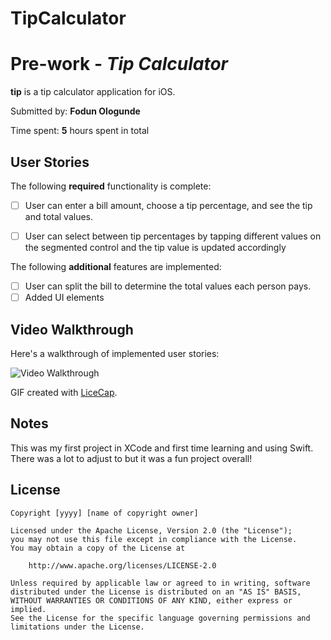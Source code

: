 # TipCalculator
# Pre-work - *Tip Calculator*

**tip** is a tip calculator application for iOS.

Submitted by: **Fodun Ologunde**

Time spent: **5** hours spent in total

## User Stories

The following **required** functionality is complete:

* [ ] User can enter a bill amount, choose a tip percentage, and see the tip and total values.
* [ ] User can select between tip percentages by tapping different values on the segmented control and the tip value is updated accordingly


The following **additional** features are implemented:
* [ ] User can split the bill to determine the total values each person pays.
* [ ] Added UI elements

## Video Walkthrough

Here's a walkthrough of implemented user stories:

<img src='http://g.recordit.co/qXy51htwWq.gif' title='Video Walkthrough' width='' alt='Video Walkthrough' />

GIF created with [LiceCap](http://www.cockos.com/licecap/).

## Notes

This was my first project in XCode and first time learning and using Swift. There was a lot to adjust to but it was a fun project overall!

## License

    Copyright [yyyy] [name of copyright owner]

    Licensed under the Apache License, Version 2.0 (the "License");
    you may not use this file except in compliance with the License.
    You may obtain a copy of the License at

        http://www.apache.org/licenses/LICENSE-2.0

    Unless required by applicable law or agreed to in writing, software
    distributed under the License is distributed on an "AS IS" BASIS,
    WITHOUT WARRANTIES OR CONDITIONS OF ANY KIND, either express or implied.
    See the License for the specific language governing permissions and
    limitations under the License.
 
